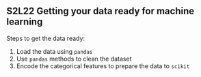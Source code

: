 ## S2L22 Getting your data ready for machine learning

Steps to get the data ready:

1. Load the data using `pandas`
2. Use `pandas` methods to clean the dataset
3. Encode the categorical features to prepare the data to `scikit`